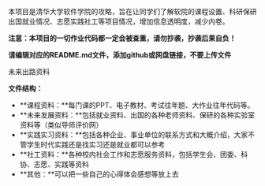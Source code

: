 本项目是清华大学软件学院的攻略，旨在让同学们了解软院的课程设置、科研保研出国就业情况、志愿实践社工等项目情况，增加信息透明度，减少内卷。



**注意：本项目的一切作业代码都一定会被查重，请勿抄袭，抄袭后果自负！**







**请编辑对应的README.md文件，添加github或网盘链接，不要上传文件**

未来出路资料

**文件结构：**

- **课程资料：**每门课的PPT、电子教材、考试往年题、大作业往年代码等。
- **未来发展资料：**包括就业资料、出国的各种老师资料、保研的各种实验室资料等（类似导师评价网）
- **实践实习资料：**包括各种企业、事业单位的联系方式和大概介绍，大家不管学生时代实践还是找实习还是就业都可以参考
- **社工资料：**各种校内社会工作和志愿服务资料，包括学生会、团委、科协、志愿、实践等资料
- **其他：**可以把一些自己的心得体会感想等放上去